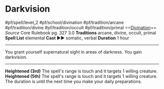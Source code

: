 # Darkvision
#pf/spell/level_2 #pf/school/divination #pf/tradition/arcane #pf/tradition/divine #pf/tradition/occult #pf/tradition/primal
==[Divination](../../../Traits/Divination.md)==
*Source* Core Rulebook pg. 327 3.0
**Traditions** arcane, divine, occult, primal
**Spell List** elemental
**Cast** ►► somatic, verbal
**Duration** 1 hour

---
You grant yourself supernatural sight in areas of darkness. You gain darkvision.

<hr>

**Heightened (3rd)** The spell's range is touch and it targets 1 willing creature.
**Heightened (5th)** The spell's range is touch and it targets 1 willing creature. The duration is until the next time you make your daily preparations.